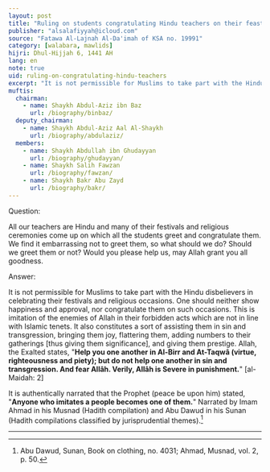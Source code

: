 ```yaml
---
layout: post
title: "Ruling on students congratulating Hindu teachers on their feasts"
publisher: "alsalafiyyah@icloud.com"
source: "Fatawa Al-Lajnah Al-Da'imah of KSA no. 19991"
category: [walabara, mawlids]
hijri: Dhul-Hijjah 6, 1441 AH
lang: en
note: true
uid: ruling-on-congratulating-hindu-teachers
excerpt: "It is not permissible for Muslims to take part with the Hindu disbelievers in celebrating their festivals and religious occasions."
muftis:
  chairman: 
    - name: Shaykh Abdul-Aziz ibn Baz
      url: /biography/binbaz/
  deputy_chairman:
    - name: Shaykh Abdul-Aziz Aal Al-Shaykh
      url: /biography/abdulaziz/
  members: 
    - name: Shaykh Abdullah ibn Ghudayyan
      url: /biography/ghudayyan/
    - name: Shaykh Salih Fawzan
      url: /biography/fawzan/
    - name: Shaykh Bakr Abu Zayd
      url: /biography/bakr/
---
```


Question: 

All our teachers are Hindu and many of their festivals and religious ceremonies come up on which all the students greet and congratulate them. We find it embarrassing not to greet them, so what should we do? Should we greet them or not? Would you please help us, may Allah grant you all goodness.
 
Answer:

It is not permissible for Muslims to take part with the Hindu disbelievers in celebrating their festivals and religious occasions. One should neither show happiness and approval, nor congratulate them on such occasions. This is imitation of the enemies of Allah in their forbidden acts which are not in line with Islamic tenets. It also constitutes a sort of assisting them in sin and transgression, bringing them joy, flattering them, adding numbers to their gatherings [thus giving them significance], and giving them prestige. Allah, the Exalted states, "**Help you one another in Al-Birr and At-Taqwâ (virtue, righteousness and piety); but do not help one another in sin and transgression. And fear Allâh. Verily, Allâh is Severe in punishment.**" [al-Maidah: 2] 

It is authentically narrated that the Prophet (peace be upon him) stated, "**Anyone who imitates a people becomes one of them.**" Narrated by Imam Ahmad in his Musnad (Hadith compilation) and Abu Dawud in his Sunan (Hadith compilations classified by jurisprudential themes).[^1]

---

[^1]: Abu Dawud, Sunan, Book on clothing, no. 4031; Ahmad, Musnad, vol. 2, p. 50.
